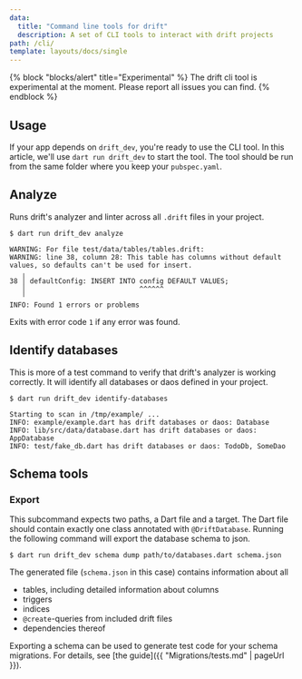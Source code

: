 ```yaml
---
data:
  title: "Command line tools for drift"
  description: A set of CLI tools to interact with drift projects
path: /cli/
template: layouts/docs/single
---
```


{% block "blocks/alert" title="Experimental"  %}
The drift cli tool is experimental at the moment. Please report all issues you can find.
{% endblock %}

## Usage

If your app depends on `drift_dev`, you're ready to use the CLI tool.
In this article, we'll use `dart run drift_dev` to start the tool.
The tool should be run from the same folder where you keep your `pubspec.yaml`.

## Analyze

Runs drift's analyzer and linter across all `.drift` files in your project.

```
$ dart run drift_dev analyze

WARNING: For file test/data/tables/tables.drift:
WARNING: line 38, column 28: This table has columns without default values, so defaults can't be used for insert.
   ╷
38 │ defaultConfig: INSERT INTO config DEFAULT VALUES;
   │                            ^^^^^^
   ╵
INFO: Found 1 errors or problems
```

Exits with error code `1` if any error was found.

## Identify databases

This is more of a test command to verify that drift's analyzer is working correctly.
It will identify all databases or daos defined in your project.

```
$ dart run drift_dev identify-databases

Starting to scan in /tmp/example/ ...
INFO: example/example.dart has drift databases or daos: Database
INFO: lib/src/data/database.dart has drift databases or daos: AppDatabase
INFO: test/fake_db.dart has drift databases or daos: TodoDb, SomeDao
```

## Schema tools

### Export

This subcommand expects two paths, a Dart file and a target. The Dart file should contain
exactly one class annotated with `@DriftDatabase`. Running the following command will export
the database schema to json.

```
$ dart run drift_dev schema dump path/to/databases.dart schema.json
```

The generated file (`schema.json` in this case) contains information about all

- tables, including detailed information about columns
- triggers
- indices
- `@create`-queries from included drift files
- dependencies thereof

Exporting a schema can be used to generate test code for your schema migrations. For details,
see [the guide]({{ "Migrations/tests.md" | pageUrl }}).